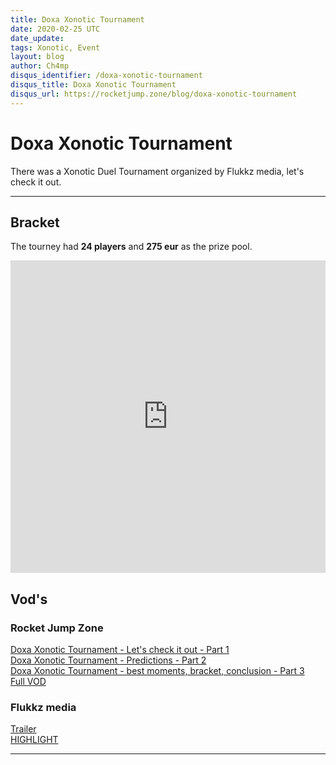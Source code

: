```yaml
---
title: Doxa Xonotic Tournament
date: 2020-02-25 UTC
date_update:
tags: Xonotic, Event
layout: blog
author: Ch4mp
disqus_identifier: /doxa-xonotic-tournament
disqus_title: Doxa Xonotic Tournament
disqus_url: https://rocketjump.zone/blog/doxa-xonotic-tournament
---
```


<h1 class="w3-center">Doxa Xonotic Tournament</h1>

<p class="w3-center">
There was a Xonotic Duel Tournament organized by Flukkz media, let's check it out.
</p>
<hr>

## Bracket

The tourney had **24 players** and **275 eur** as the prize pool.

<iframe src="https://challonge.com/doxa2020/module" width="100%" height="500" frameborder="0" scrolling="auto" allowtransparency="true"></iframe>

## Vod's

### Rocket Jump Zone

<a href="https://www.youtube.com/watch?v=l8ktEfAD5js" target="_blank">Doxa Xonotic Tournament - Let's check it out - Part 1</a>  
<a href="https://www.youtube.com/watch?v=uHp_SKCnO50" target="_blank">Doxa Xonotic Tournament - Predictions - Part 2</a>  
<a href="https://www.youtube.com/watch?v=PpJqCOxp21w" target="_blank">Doxa Xonotic Tournament - best moments, bracket, conclusion - Part 3</a>  
<a href="https://www.youtube.com/watch?v=1cY06kXWfKc" target="_blank">Full VOD</a>  

### Flukkz media

<a href="https://www.youtube.com/watch?v=C8w4n6f8gdA" target="_blank">Trailer</a>  
<a href="https://www.youtube.com/watch?v=5DnGKaMBy5M" target="_blank">HIGHLIGHT</a>  

<hr>
